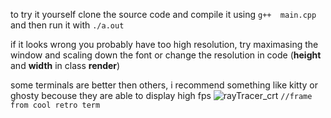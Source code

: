 to try it yourself clone the source code and compile it using `g++  main.cpp` and then run it with `./a.out` 

if it looks wrong you probably have too high resolution, try maximasing the window and scaling down the font or change the resolution in code (**height** and **width** in class **render**)

some terminals are better then others, i recommend something like kitty or ghosty becouse they are able to display high fps
![rayTracer_crt](https://github.com/user-attachments/assets/48df6ea0-d79f-4216-97e1-bfa36dca8887)
```//frame from cool retro term```
